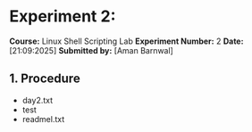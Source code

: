 # Experiment 2:
**Course:** Linux Shell Scripting Lab
**Experiment Number:** 2
**Date:** [21:09:2025]
**Submitted by:** [Aman Barnwal]

## 1. Procedure
- day2.txt
- test
- readmel.txt

